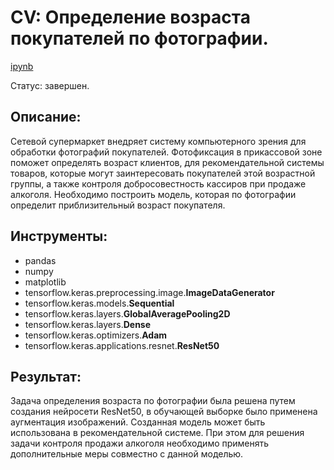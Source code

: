 # CV: Определение возраста покупателей по фотографии.

[ipynb](https://github.com/Lvsnv/Portfolio/blob/main/CV_customers_age/cv_customers_age.ipynb)  

Статус: завершен.
## Описание:

Сетевой супермаркет внедряет систему компьютерного зрения для обработки фотографий покупателей. Фотофиксация в прикассовой зоне поможет определять возраст клиентов, для рекомендательной системы товаров, которые могут заинтересовать покупателей этой возрастной группы, а также контроля добросовестность кассиров при продаже алкоголя. Необходимо построить модель, которая по фотографии определит приблизительный возраст покупателя.

## Инструменты:
- pandas 
- numpy 
- matplotlib 
- tensorflow.keras.preprocessing.image.**ImageDataGenerator**
- tensorflow.keras.models.**Sequential**
- tensorflow.keras.layers.**GlobalAveragePooling2D**
- tensorflow.keras.layers.**Dense**
- tensorflow.keras.optimizers.**Adam**
- tensorflow.keras.applications.resnet.**ResNet50**

## Результат:

Задача определения возраста по фотографии была решена путем создания нейросети ResNet50, в обучающей выборке было применена аугментация изображений. Созданная модель может быть использована в рекомендательной системе. При этом для решения задачи контроля продажи алкоголя необходимо применять дополнительные меры совместно с данной моделью.
